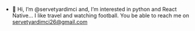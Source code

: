 - 👋 Hi, I’m @servetyardimci and, I’m interested in python and React Native... I like travel and watching football. You be able to reach me on servetyardimci26@gmail.com

<!---
servetyardimci/servetyardimci is a ✨ special ✨ repository because its `README.md` (this file) appears on your GitHub profile.
You can click the Preview link to take a look at your changes.
--->
